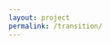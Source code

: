 ```yaml
---
layout: project
permalink: /transition/
---
```

<html>
  <head>
     <title>Composing Complex Skills by Learning Transition Policies</title>
  </head>
  <body>
    <script src="/assets/projects/p_transition/redirect.js">
    <p> Redirect to https://youngwoon.github.io/transition </p>

    <footer class="site-footer h-card">
      <data class="u-url" href="{{ "/" | relative_url }}"></data>

      <div class="wrapper">

      <div class="footer-col-wrapper">
        Developed by Members of <a href='/'>CLVR</a> | Copyright CLVR {{ site.time | date: '%Y' }} 
      </div>

      </div>
    </footer>
  </body>
</html>
